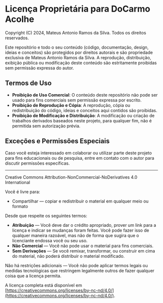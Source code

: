 # Licença Proprietária para DoCarmo Acolhe

Copyright (C) 2024, Mateus Antonio Ramos da Silva. Todos os direitos reservados.

Este repositório e todo o seu conteúdo (código, documentação, design, ideias e conceitos) são protegidos por direitos autorais e são propriedade exclusiva de Mateus Antonio Ramos da Silva. A reprodução, distribuição, exibição pública ou modificação deste conteúdo são estritamente proibidas sem permissão expressa do autor.

## Termos de Uso
- **Proibição de Uso Comercial**: O conteúdo deste repositório não pode ser usado para fins comerciais sem permissão expressa por escrito.
- **Proibição de Reprodução e Cópia**: A reprodução, cópia ou redistribuição do código, ideias e conceitos aqui contidos são proibidas.
- **Proibição de Modificação e Distribuição**: A modificação ou criação de trabalhos derivados baseados neste projeto, para qualquer fim, não é permitida sem autorização prévia.

## Exceções e Permissões Especiais
Caso você esteja interessado em colaborar ou utilizar parte deste projeto para fins educacionais ou de pesquisa, entre em contato com o autor para discutir permissões específicas.

---

Creative Commons Attribution-NonCommercial-NoDerivatives 4.0 International

Você é livre para:
- Compartilhar — copiar e redistribuir o material em qualquer meio ou formato

Desde que respeite os seguintes termos:
- **Atribuição** — Você deve dar o crédito apropriado, prover um link para a licença e indicar se mudanças foram feitas. Você pode fazer isso de qualquer maneira razoável, mas não de forma que sugira que o licenciante endossa você ou seu uso.
- **Não Comercial** — Você não pode usar o material para fins comerciais.
- **Sem Derivações** — Se você remixar, transformar, ou construir em cima do material, não poderá distribuir o material modificado.

Não há restrições adicionais — Você não pode aplicar termos legais ou medidas tecnológicas que restringem legalmente outros de fazer qualquer coisa que a licença permita.

A licença completa está disponível em [https://creativecommons.org/licenses/by-nc-nd/4.0/](https://creativecommons.org/licenses/by-nc-nd/4.0/).
